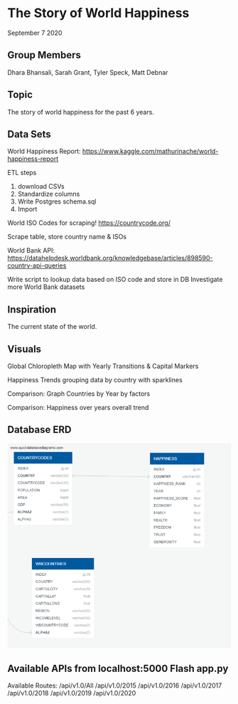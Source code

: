 # The Story of World Happiness
September 7 2020

## Group Members
Dhara Bhansali, Sarah Grant, Tyler Speck, Matt Debnar

## Topic
The story of world happiness for the past 6 years.

## Data Sets
World Happiness Report: https://www.kaggle.com/mathurinache/world-happiness-report

ETL steps
1. download CSVs
2. Standardize columns
3. Write Postgres schema.sql
4. Import

World ISO Codes for scraping! https://countrycode.org/ 

Scrape table, store country name & ISOs

World Bank API: https://datahelpdesk.worldbank.org/knowledgebase/articles/898590-country-api-queries

Write script to lookup data based on ISO code and store in DB
Investigate more World Bank datasets

## Inspiration
The current state of the world.

## Visuals
Global Chloropleth Map with Yearly Transitions & Capital Markers

Happiness Trends grouping data by country with sparklines

Comparison: Graph Countries by Year by factors

Comparison: Happiness over years overall trend

## Database ERD
![HAPPINESSDB_ERD.png](HAPPINESSDB_ERD.png)

## Available APIs from localhost:5000 Flash app.py
Available Routes:
/api/v1.0/All
/api/v1.0/2015
/api/v1.0/2016
/api/v1.0/2017
/api/v1.0/2018
/api/v1.0/2019
/api/v1.0/2020

